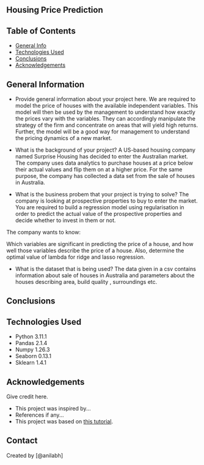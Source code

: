 ## Housing Price Prediction


## Table of Contents
* [General Info](#general-information)
* [Technologies Used](#technologies-used)
* [Conclusions](#conclusions)
* [Acknowledgements](#acknowledgements)

<!-- You can include any other section that is pertinent to your problem -->

## General Information
- Provide general information about your project here.
We are required to model the price of houses with the available independent variables. This model will then be used by the management to understand how exactly the prices vary with the variables. They can accordingly manipulate the strategy of the firm and concentrate on areas that will yield high returns. Further, the model will be a good way for management to understand the pricing dynamics of a new market.

- What is the background of your project?
A US-based housing company named Surprise Housing has decided to enter the Australian market. The company uses data analytics to purchase houses at a price below their actual values and flip them on at a higher price. For the same purpose, the company has collected a data set from the sale of houses in Australia. 

- What is the business probem that your project is trying to solve?
The company is looking at prospective properties to buy to enter the market. You are required to build a regression model using regularisation in order to predict the actual value of the prospective properties and decide whether to invest in them or not.

The company wants to know:

Which variables are significant in predicting the price of a house, and how well those variables describe the price of a house. Also, determine the optimal value of lambda for ridge and lasso regression.

- What is the dataset that is being used?
The data given in a csv contains information about sale of houses in Australia and parameters about the houses describing area, build quality , surroundings etc.

<!-- You don't have to answer all the questions - just the ones relevant to your project. -->

## Conclusions

<!-- You don't have to answer all the questions - just the ones relevant to your project. -->


## Technologies Used
- Python 3.11.1
- Pandas 2.1.4
- Numpy 1.26.3 
- Seaborn 0.13.1
- Sklearn 1.4.1

<!-- As the libraries versions keep on changing, it is recommended to mention the version of library used in this project -->

## Acknowledgements
Give credit here.
- This project was inspired by...
- References if any...
- This project was based on [this tutorial](https://www.example.com).


## Contact
Created by [@anilabh]


<!-- Optional -->
<!-- ## License -->
<!-- This project is open source and available under the [... License](). -->

<!-- You don't have to include all sections - just the one's relevant to your project -->